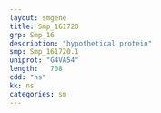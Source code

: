 ```yaml
---
layout: smgene
title: Smp_161720
grp: Smp_16
description: "hypothetical protein"
smp: Smp_161720.1
uniprot: "G4VA54"
length:   708
cdd: "ns"
kk: ns
categories: sm
---
```

